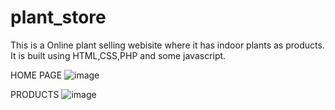 # plant_store
This is a Online plant selling webisite where it has indoor plants as products.
It is built using HTML,CSS,PHP and some javascript.

HOME PAGE
![image](https://user-images.githubusercontent.com/87848503/190407975-a941c04b-1450-4ff0-abb4-0a425859453c.png)

PRODUCTS
![image](https://user-images.githubusercontent.com/87848503/191551305-437937e3-2e14-45bc-a111-ffa12da96e8c.png)

